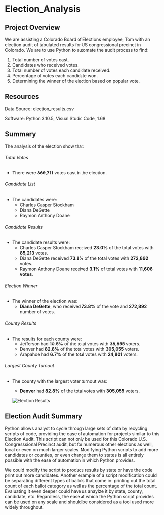 # Election_Analysis
## Project Overview
We are assisting a Colorado Board of Elections employee, Tom with an election audit of tabulated results for US congressional precinct in Colorado. We are to use Python to automate the audit process to find:

1. Total number of votes cast.
2. Candidates who received votes.
3. Total number of votes each candidate received.
4. Percentage of votes each candidate won.
5. Determining the winner of the election based on popular vote. 


## Resources
Data Source: election_results.csv

Software: Python 3.10.5, Visual Studio Code, 1.68


## Summary
The analysis of the election show that:

###### Total Votes
- There were **369,711** votes cast in the election.

###### Candidate List
- The candidates were:
  - Charles Casper Stockham
  - Diana DeGette
  - Raymon Anthony Doane

###### Candidate Results
- The candidate results were: 
  - Charles Casper Stockham received **23.0%** of the total votes with **85,213** votes.
  - Diana DeGette received **73.8%** of the total votes with **272,892** votes.
  - Raymon Anthony Doane received **3.1%** of total votes with **11,606 votes**.


###### Election Winner
- The winner of the election was:
   - **Diana DeGette**, who received **73.8%** of the vote and **272,892** number of votes. 


###### County Results
- The results for each county were:
  - Jefferson had **10.5%** of the total votes with **38,855** voters. 
  - Denver had **82.8%** of the total votes with **305,055** voters.
  - Arapahoe had **6.7%** of the total votes with **24,801** voters.

###### Largest County Turnout
- The county with the largest voter turnout was:
  - **Denver** had **82.8%** of the total votes with **305,055** voters. 
  
  ![Election Results](https://user-images.githubusercontent.com/107603065/176981631-8d08d6fe-3e1a-4c20-aeb9-32eba668ce28.png)
  

## Election Audit Summary
Python allows analyst to cycle through large sets of data by recycling scripts of code, providing the ease of automation for projects similar to this Election Audit. This script can not only be used for this Colorado U.S. Congresssional Precinct audit, but for numerous other elections as well, local or even on much larger scales. Modifying Python scripts to add more candidates or counties, or even change them to states is all entirely possible with the ease of automation in which Python provides. 

We could modify the script to produce results by state or have the code print out more candidates. Another example of a script modification could be separating different types of ballots that come in: printing out the total count of each ballot category as well as the percentage of the total count. Evaluating it even deeper could have us anaylze it by state, county, candidate, etc. Regardless, the ease at which the Python script provides can be used on any scale and should be considered as a tool used more widely throughout. 

  



